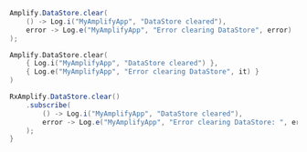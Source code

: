 <amplify-block-switcher>
<amplify-block name="Java">

```java
Amplify.DataStore.clear(
    () -> Log.i("MyAmplifyApp", "DataStore cleared"),
    error -> Log.e("MyAmplifyApp", "Error clearing DataStore", error)
);

```

</amplify-block>
<amplify-block name="Kotlin">

```kotlin
Amplify.DataStore.clear(
    { Log.i("MyAmplifyApp", "DataStore cleared") },
    { Log.e("MyAmplifyApp", "Error clearing DataStore", it) }
)

```

</amplify-block>
<amplify-block name="RxJava">

```java
RxAmplify.DataStore.clear()
    .subscribe(
        () -> Log.i("MyAmplifyApp", "DataStore cleared"),
        error -> Log.e("MyAmplifyApp", "Error clearing DataStore: ", error)
    );
}
```

</amplify-block>
</amplify-block-switcher>
